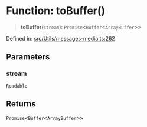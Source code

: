 # Function: toBuffer()

> **toBuffer**(`stream`): `Promise`\<`Buffer`\<`ArrayBuffer`\>\>

Defined in: [src/Utils/messages-media.ts:262](https://github.com/Fokusdotid/Baileys/blob/4c54e9ae0a9f37422d51e97c3454891bf06f36e1/src/Utils/messages-media.ts#L262)

## Parameters

### stream

`Readable`

## Returns

`Promise`\<`Buffer`\<`ArrayBuffer`\>\>
